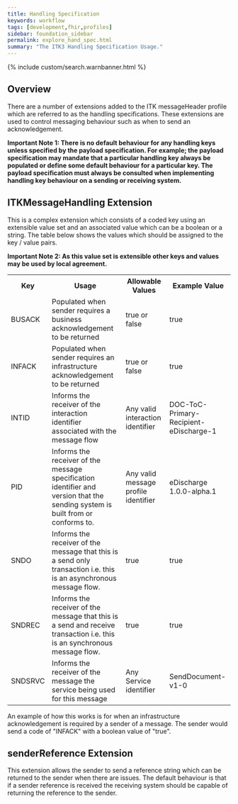```yaml
---
title: Handling Specification
keywords: workflow
tags: [development,fhir,profiles]
sidebar: foundation_sidebar
permalink: explore_hand_spec.html
summary: "The ITK3 Handling Specification Usage."
---
```


{% include custom/search.warnbanner.html %}

## Overview ##

There are a number of extensions added to the ITK messageHeader profile which are referred to as the handling specifications. These extensions are used to control messaging behaviour such as when to send an acknowledgement. 

**Important Note 1: There is no default behaviour for any handling keys unless specified by the payload specification.  For example; the payload specification may mandate that a particular handling key always be populated or define some default behaviour for a particular key.  The payload specification must always be consulted when implementing handling key behaviour on a sending or receiving system.**

## ITKMessageHandling Extension ##

This is a complex extension which consists of a coded key using an extensible value set and an associated value which can be a boolean or a string. The table below shows the values which should be assigned to the key / value pairs. 

**Important Note 2: As this value set is extensible other keys and values may be used by local agreement.**


<table width="100%">
<tr>
<th>Key</th>
<th>Usage</th>
<th>Allowable Values</th>
<th>Example Value</th>
</tr>

<tr>
<td>BUSACK</td>
<td>Populated when sender requires a business acknowledgement to be returned</td>
<td>true or false</td>
<td>true</td>
</tr>

<tr>
<td>INFACK</td>
<td>Populated when sender requires an infrastructure acknowledgement to be returned</td>
<td>true or false</td>
<td>true</td>
</tr>

<tr>
<td>INTID</td>
<td>Informs the receiver of the interaction identifier associated with the message flow</td>
<td>Any valid interaction identifier</td>
<td>DOC-ToC-Primary-Recipient-eDischarge-1</td>
</tr>

<tr>
<td>PID</td>
<td>Informs the receiver of the message specification identifier and version that the sending system is built from or conforms to.</td>
<td>Any valid message profile identifier</td>
<td>eDischarge 1.0.0-alpha.1</td>
</tr>

<tr>
<td>SNDO</td>
<td>Informs the receiver of the message that this is a send only transaction i.e. this is an asynchronous message flow.</td>
<td>true</td>
<td>true</td>
</tr>

<tr>
<td>SNDREC</td>
<td>Informs the receiver of the message that this is a send and receive transaction i.e. this is an synchronous message flow.</td>
<td>true</td>
<td>true</td>
</tr>

<tr>
<td>SNDSRVC</td>
<td>Informs the receiver of the message the service being used for this message</td>
<td>Any Service identifier</td>
<td>SendDocument-v1-0</td>
</tr>

</table>


An example of how this works is for  when an infrastructure acknowledgement is required by a sender of a message. The sender would send a code of "INFACK" with a boolean value of "true".

<script src="https://gist.github.com/IOPS-DEV/0967d8a887fca4fa918d07ab623d1968.js"></script>

## senderReference Extension ##

This extension allows the sender to send a reference string which can be returned to the sender when there are issues. The default behaviour is that if a sender reference is received the receiving system should be capable of returning the reference to the sender.

